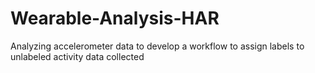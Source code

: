 # Wearable-Analysis-HAR
Analyzing accelerometer data to develop a workflow to assign labels to unlabeled activity data collected 
